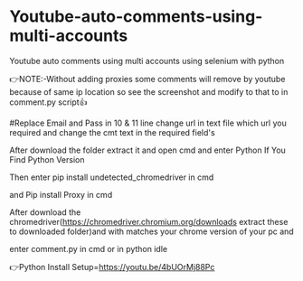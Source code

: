 # Youtube-auto-comments-using-multi-accounts
Youtube auto comments using multi accounts using selenium with python

👉NOTE:-Without adding proxies some comments will remove by youtube because of same ip location so see the screenshot and modify to that to in comment.py script👍 

#Replace Email and Pass in 10 & 11 line change url in text file which url you required and change the cmt text in the required field's 

After download the folder extract it and open cmd and enter Python If You Find Python Version

Then enter pip install undetected_chromedriver in cmd

and Pip install Proxy in cmd

After download the chromedriver(https://chromedriver.chromium.org/downloads extract these to downloaded folder)and with matches your chrome version of your pc and

enter comment.py in cmd or in python idle

👉Python Install Setup=https://youtu.be/4bUOrMj88Pc
